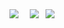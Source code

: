 <p align="center">
        <p align="center">
        </p>
        <p align="center">
            <a align="center">
                <img align="center" src="https://img.shields.io/badge/offensive security-redblack?&style=for-the-badge&logo=hackaday&logoColor=white"/>
            </a> &nbsp;
            <a align="center">
            </a> &nbsp;
            <a align="center">
                <img align="center" src="https://img.shields.io/badge/python-blue?&style=for-the-badge&logo=python&logoColor=white"/>
            </a> &nbsp;  
            <a align="center">
                <img align="center" src="https://img.shields.io/badge/JavaScript-blue?&style=for-the-badge&logo=javascript&logoColor=white"/>
            </a> &nbsp;
        <br>
        </p>
    </p>
</p>
